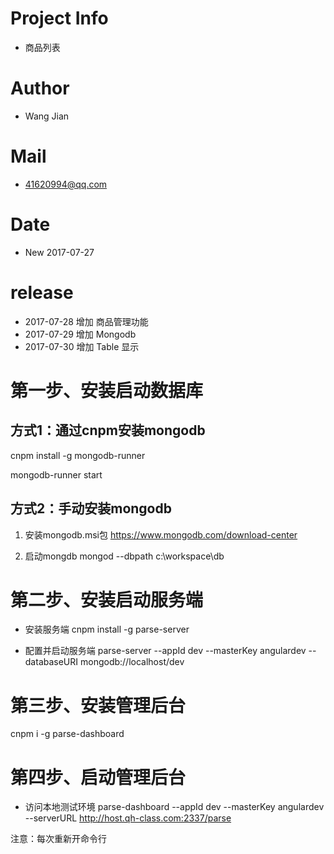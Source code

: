 # Project Info
- 商品列表
# Author
- Wang Jian
# Mail
- 41620994@qq.com
# Date
- New 2017-07-27
# release

- 2017-07-28 增加 商品管理功能
- 2017-07-29 增加 Mongodb
- 2017-07-30 增加 Table 显示

# 第一步、安装启动数据库
## 方式1：通过cnpm安装mongodb
cnpm install -g mongodb-runner

mongodb-runner start

## 方式2：手动安装mongodb
1. 安装mongodb.msi包
https://www.mongodb.com/download-center

2. 启动mongdb
mongod --dbpath c:\workspace\db

# 第二步、安装启动服务端
- 安装服务端
cnpm install -g parse-server

- 配置并启动服务端
parse-server --appId dev --masterKey angulardev --databaseURI mongodb://localhost/dev

# 第三步、安装管理后台
cnpm i -g parse-dashboard

# 第四步、启动管理后台
- 访问本地测试环境
parse-dashboard --appId dev --masterKey angulardev --serverURL http://host.qh-class.com:2337/parse

注意：每次重新开命令行
